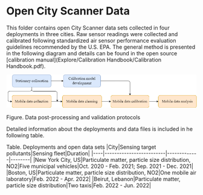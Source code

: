 # Open City Scanner Data
This folder contains open City Scanner data sets collected in four deployments in three cities. Raw sensor readings were collected and calibrated following standardized air sensor performance evaluation guidelines recommended by the U.S. EPA. The general method is presented in the following diagram and details can be found in the open source [calibration manual](Explore/Calibration Handbook/Calibration Handbook.pdf).

<img src="https://github.com/MIT-Senseable-City-Lab/OSCS/blob/main/flatburn-images/CityScanner%20Schematic%20Design.drawio.png" width="800px">

Figure. Data post-processing and validation protocols

Detailed information about the deployments and data files is included in he following table.

Table. Deployments and open data sets
|City|Sensing target pollutants|Sensing fleet|Duration|
|----|-------------------------|-------------|--------|
|New York City, US|Particulate matter, particle size distribution, NO2|Five municipal vehicles|Oct. 2020 - Feb. 2021; Sep. 2021 - Dec. 2021|
|Boston, US|Particulate matter, particle size distribution, NO2|One mobile air laboratory|Feb. 2022 - Apr. 2022|
|Beirut, Lebanon|Particulate matter, particle size distribution|Two taxis|Feb. 2022 - Jun. 2022|
